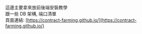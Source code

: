 這邊主要拿來放前後端安裝教學   
跟一些 DB 架構, 端口清單  
頁面連結: [https://contract-farming.github.io/](https://contract-farming.github.io/)  